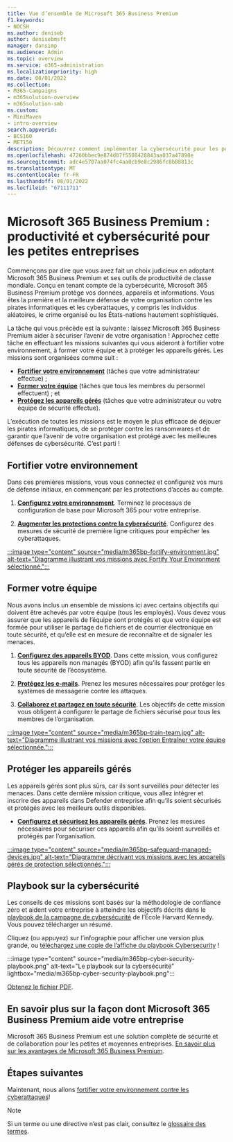 ```yaml
---
title: Vue d’ensemble de Microsoft 365 Business Premium
f1.keywords:
- NOCSH
ms.author: deniseb
author: denisebmsft
manager: dansimp
ms.audience: Admin
ms.topic: overview
ms.service: o365-administration
ms.localizationpriority: high
ms.date: 08/01/2022
ms.collection:
- M365-Campaigns
- m365solution-overview
- m365solution-smb
ms.custom:
- MiniMaven
- intro-overview
search.appverid:
- BCS160
- MET150
description: Découvrez comment implémenter la cybersécurité pour les petites ou moyennes entreprises avec Microsoft 365 Business Premium. Les fonctionnalités et fonctionnalités de cybersécurité sont optimisées pour empêcher les cyberattaques et les violations de la sécurité, et aider à protéger les données, les appareils et les informations avec des cyberdéfenses de haut niveau.
ms.openlocfilehash: 47260bbec9e874d07f5508428843aa037a47898e
ms.sourcegitcommit: adc4e5707aa074fc4aa0cb9e8c2986fc8b88813c
ms.translationtype: MT
ms.contentlocale: fr-FR
ms.lasthandoff: 08/01/2022
ms.locfileid: "67111711"
---
```

# <a name="microsoft-365-business-premium--productivity-and-cybersecurity-for-small-business"></a>Microsoft 365 Business Premium : productivité et cybersécurité pour les petites entreprises

Commençons par dire que vous avez fait un choix judicieux en adoptant Microsoft 365 Business Premium et ses outils de productivité de classe mondiale. Conçu en tenant compte de la cybersécurité, Microsoft 365 Business Premium protège vos données, appareils et informations. Vous êtes la première et la meilleure défense de votre organisation contre les pirates informatiques et les cyberattaques, y compris les individus aléatoires, le crime organisé ou les États-nations hautement sophistiqués.

La tâche qui vous précède est la suivante : laissez Microsoft 365 Business Premium aider à sécuriser l’avenir de votre organisation ! Approchez cette tâche en effectuant les missions suivantes qui vous aideront à fortifier votre environnement, à former votre équipe et à protéger les appareils gérés. Les missions sont organisées comme suit :

- **[Fortifier votre environnement](m365bp-setup-overview.md)** (tâches que votre administrateur effectue) ; 
- **[Former votre équipe](m365bp-devices-overview.md)** (tâches que tous les membres du personnel effectuent) ; et 
- **[Protégez les appareils gérés](m365bp-protect-devices.md)** (tâches que votre administrateur ou votre équipe de sécurité effectue).

L’exécution de toutes les missions est le moyen le plus efficace de déjouer les pirates informatiques, de se protéger contre les ransomwares et de garantir que l’avenir de votre organisation est protégé avec les meilleures défenses de cybersécurité. C’est parti !

## <a name="fortify-your-environment"></a>Fortifier votre environnement

Dans ces premières missions, vous vous connectez et configurez vos murs de défense initiaux, en commençant par les protections d’accès au compte.

1. [**Configurez votre environnement**](m365bp-setup-overview.md). Terminez le processus de configuration de base pour Microsoft 365 pour votre entreprise.

2. [**Augmenter les protections contre la cybersécurité**](m365bp-security-overview.md). Configurez des mesures de sécurité de première ligne critiques pour empêcher les cyberattaques.

[:::image type="content" source="media/m365bp-fortify-environment.jpg" alt-text="Diagramme illustrant vos missions avec Fortify Your Environment sélectionné.":::](m365bp-setup-overview.md)

## <a name="train-your-team"></a>Former votre équipe

Nous avons inclus un ensemble de missions ici avec certains objectifs qui doivent être achevés par votre équipe (tous les employés). Vous devez vous assurer que les appareils de l’équipe sont protégés et que votre équipe est formée pour utiliser le partage de fichiers et de courrier électronique en toute sécurité, et qu’elle est en mesure de reconnaître et de signaler les menaces.

1. [**Configurez des appareils BYOD**](m365bp-protect-pcs-macs.md). Dans cette mission, vous configurez tous les appareils non managés (BYOD) afin qu’ils fassent partie en toute sécurité de l’écosystème.

2. [**Protégez les e-mails**](m365bp-protect-email-overview.md). Prenez les mesures nécessaires pour protéger les systèmes de messagerie contre les attaques.

3. [**Collaborez et partagez en toute sécurité**](m365bp-collaborate-share-securely.md). Les objectifs de cette mission vous obligent à configurer le partage de fichiers sécurisé pour tous les membres de l’organisation.

[:::image type="content" source="media/m365bp-train-team.jpg" alt-text="Diagramme illustrant vos missions avec l’option Entraîner votre équipe sélectionnée.":::](m365bp-devices-overview.md)

## <a name="safeguard-managed-devices"></a>Protéger les appareils gérés

Les appareils gérés sont plus sûrs, car ils sont surveillés pour détecter les menaces. Dans cette dernière mission critique, vous allez intégrer et inscrire des appareils dans Defender entreprise afin qu’ils soient sécurisés et protégés avec les meilleurs outils disponibles.

- [**Configurez et sécurisez les appareils gérés**](m365bp-protect-devices.md). Prenez les mesures nécessaires pour sécuriser ces appareils afin qu’ils soient surveillés et protégés par l’organisation.

[:::image type="content" source="media/m365bp-safeguard-managed-devices.jpg" alt-text="Diagramme décrivant vos missions avec les appareils gérés de protection sélectionnés.":::](m365bp-protect-devices.md)

## <a name="cybersecurity-playbook"></a>Playbook sur la cybersécurité

Les conseils de ces missions sont basés sur la méthodologie de confiance zéro et aident votre entreprise à atteindre les objectifs décrits dans le  [playbook de la campagne de cybersécurité](https://go.microsoft.com/fwlink/p/?linkid=2015598) de l’École Harvard Kennedy. Vous pouvez télécharger un résumé.

Cliquez (ou appuyez) sur l’infographie pour afficher une version plus grande, ou [téléchargez une copie de l’affiche du playbook Cybersecurity](https://download.microsoft.com/download/9/c/1/9c167271-8209-492e-acc2-38a39d1834c2/m365bp-cybersecurity-playbook.pdf) !

:::image type="content" source="media/m365bp-cyber-security-playbook.png" alt-text="Le playbook sur la cybersécurité" lightbox="media/m365bp-cyber-security-playbook.png":::

[Obtenez le fichier PDF](https://download.microsoft.com/download/9/c/1/9c167271-8209-492e-acc2-38a39d1834c2/m365bp-cybersecurity-playbook.pdf).

## <a name="learn-more-about-how-microsoft-365-business-premium-helps-your-business"></a>En savoir plus sur la façon dont Microsoft 365 Business Premium aide votre entreprise

Microsoft 365 Business Premium est une solution complète de sécurité et de collaboration pour les petites et moyennes entreprises. [En savoir plus sur les avantages de Microsoft 365 Business Premium](m365bp-secure-users.md).

## <a name="next-steps"></a>Étapes suivantes

Maintenant, nous allons [fortifier votre environnement contre les cyberattaques](m365bp-setup-overview.md)!

> [!NOTE]
> Si un terme ou une directive n’est pas clair, consultez le [glossaire des termes](m365bp-glossary.yml).
